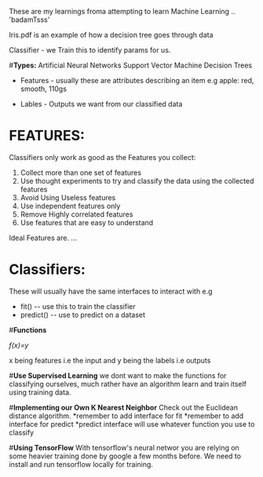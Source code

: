 These are my learnings froma attempting to learn Machine Learning .. 'badamTsss'

Iris.pdf is an example of how a decision tree goes through data


Classifier - we Train this to identify params for us.

#**Types:**
  Artificial Neural Networks
  Support Vector Machine
  Decision Trees

* Features  - usually these are attributes describing an item e.g apple: red, smooth, 110gs

* Lables - Outputs we want from our classified data



# **FEATURES:**
Classifiers only work as good as the Features you collect:

1. Collect more than one set of features
2. Use thought experiments to try and classify the data using the collected features
3. Avoid Using Useless features
4. Use independent features only
5. Remove Highly correlated features
6. Use features that are easy to understand

Ideal Features are. ...


# **Classifiers:**
These will usually have the same interfaces to interact with e.g

* fit() -- use this to train the classifier
* predict() -- use to predict on a dataset


#**Functions**

*f(x)=y*

x being features i.e the input and y being the labels i.e outputs

#**Use Supervised Learning**
we dont want to make the functions for classifying ourselves, much rather have an algorithm learn and train itself using training data.

#**Implementing our Own K Nearest Neighbor**
Check out the Euclidean distance algorithm.
*remember to add interface for fit
*remember to add interface for predict
*predict interface will use whatever function you use to classify


#**Using TensorFlow**
With tensorflow's neural networ you are relying on some heavier training done by google a few months before.
We need to install and run tensorflow locally for training.
